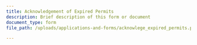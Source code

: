 ```yaml
---
title: Acknowledgement of Expired Permits
description: Brief description of this form or document
document_type: form
file_path: /uploads/applications-and-forms/acknowlege_expired_permits.pdf

---
```

